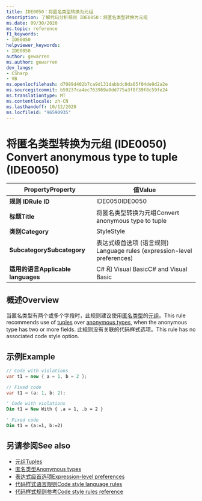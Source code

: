 ```yaml
---
title: IDE0050：将匿名类型转换为元组
description: 了解代码分析规则 IDE0050：将匿名类型转换为元组
ms.date: 09/30/2020
ms.topic: reference
f1_keywords:
- IDE0050
helpviewer_keywords:
- IDE0050
author: gewarren
ms.author: gewarren
dev_langs:
- CSharp
- VB
ms.openlocfilehash: d7089d402b7ca9d131dabbdc0da05f04de9d2a2e
ms.sourcegitcommit: b59237ca4ec763969a0dd775a3f8f39f8c59fe24
ms.translationtype: MT
ms.contentlocale: zh-CN
ms.lasthandoff: 10/12/2020
ms.locfileid: "96590935"
---
```

# <a name="convert-anonymous-type-to-tuple-ide0050"></a><span data-ttu-id="6783d-103">将匿名类型转换为元组 (IDE0050) </span><span class="sxs-lookup"><span data-stu-id="6783d-103">Convert anonymous type to tuple (IDE0050)</span></span>

|<span data-ttu-id="6783d-104">Property</span><span class="sxs-lookup"><span data-stu-id="6783d-104">Property</span></span>|<span data-ttu-id="6783d-105">值</span><span class="sxs-lookup"><span data-stu-id="6783d-105">Value</span></span>|
|-|-|
| <span data-ttu-id="6783d-106">**规则 ID**</span><span class="sxs-lookup"><span data-stu-id="6783d-106">**Rule ID**</span></span> | <span data-ttu-id="6783d-107">IDE0050</span><span class="sxs-lookup"><span data-stu-id="6783d-107">IDE0050</span></span> |
| <span data-ttu-id="6783d-108">**标题**</span><span class="sxs-lookup"><span data-stu-id="6783d-108">**Title**</span></span> | <span data-ttu-id="6783d-109">将匿名类型转换为元组</span><span class="sxs-lookup"><span data-stu-id="6783d-109">Convert anonymous type to tuple</span></span> |
| <span data-ttu-id="6783d-110">**类别**</span><span class="sxs-lookup"><span data-stu-id="6783d-110">**Category**</span></span> | <span data-ttu-id="6783d-111">Style</span><span class="sxs-lookup"><span data-stu-id="6783d-111">Style</span></span> |
| <span data-ttu-id="6783d-112">**Subcategory**</span><span class="sxs-lookup"><span data-stu-id="6783d-112">**Subcategory**</span></span> | <span data-ttu-id="6783d-113">表达式级首选项 (语言规则) </span><span class="sxs-lookup"><span data-stu-id="6783d-113">Language rules (expression-level preferences)</span></span> |
| <span data-ttu-id="6783d-114">**适用的语言**</span><span class="sxs-lookup"><span data-stu-id="6783d-114">**Applicable languages**</span></span> | <span data-ttu-id="6783d-115">C# 和 Visual Basic</span><span class="sxs-lookup"><span data-stu-id="6783d-115">C# and Visual Basic</span></span> |

## <a name="overview"></a><span data-ttu-id="6783d-116">概述</span><span class="sxs-lookup"><span data-stu-id="6783d-116">Overview</span></span>

<span data-ttu-id="6783d-117">当匿名类型有两个或多个字段时，此规则建议使用[匿名类型](../../../csharp/programming-guide/classes-and-structs/anonymous-types.md)的[元组](../../../csharp/language-reference/builtin-types/value-tuples.md)。</span><span class="sxs-lookup"><span data-stu-id="6783d-117">This rule recommends use of [tuples](../../../csharp/language-reference/builtin-types/value-tuples.md) over [anonymous types](../../../csharp/programming-guide/classes-and-structs/anonymous-types.md), when the anonymous type has two or more fields.</span></span> <span data-ttu-id="6783d-118">此规则没有关联的代码样式选项。</span><span class="sxs-lookup"><span data-stu-id="6783d-118">This rule has no associated code style option.</span></span>

## <a name="example"></a><span data-ttu-id="6783d-119">示例</span><span class="sxs-lookup"><span data-stu-id="6783d-119">Example</span></span>

```csharp
// Code with violations
var t1 = new { a = 1, b = 2 };

// Fixed code
var t1 = (a: 1, b: 2);
```

```vb
' Code with violations
Dim t1 = New With { .a = 1, .b = 2 }

' Fixed code
Dim t1 = (a:=1, b:=2)
```

## <a name="see-also"></a><span data-ttu-id="6783d-120">另请参阅</span><span class="sxs-lookup"><span data-stu-id="6783d-120">See also</span></span>

- [<span data-ttu-id="6783d-121">元组</span><span class="sxs-lookup"><span data-stu-id="6783d-121">Tuples</span></span>](../../../csharp/language-reference/builtin-types/value-tuples.md)
- [<span data-ttu-id="6783d-122">匿名类型</span><span class="sxs-lookup"><span data-stu-id="6783d-122">Anonymous types</span></span>](../../../csharp/programming-guide/classes-and-structs/anonymous-types.md)
- [<span data-ttu-id="6783d-123">表达式级首选项</span><span class="sxs-lookup"><span data-stu-id="6783d-123">Expression-level preferences</span></span>](expression-level-preferences.md)
- [<span data-ttu-id="6783d-124">代码样式语言规则</span><span class="sxs-lookup"><span data-stu-id="6783d-124">Code style language rules</span></span>](language-rules.md)
- [<span data-ttu-id="6783d-125">代码样式规则参考</span><span class="sxs-lookup"><span data-stu-id="6783d-125">Code style rules reference</span></span>](index.md)
